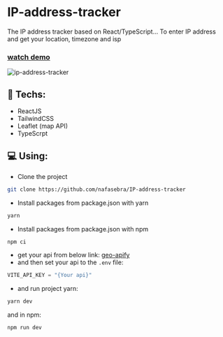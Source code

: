 # IP-address-tracker


The IP address tracker based on React/TypeScript...
To enter IP address and get your location, timezone and isp

### [watch demo](https://nafasebra.github.io/IP-address-tracker/)

![ip-address-tracker](https://user-images.githubusercontent.com/74317517/206862254-2727b40a-f16b-45ec-ba4b-ba7ad3ab8d8d.PNG)

## 🔧 Techs:
- ReactJS
- TailwindCSS
- Leaflet (map API)
- TypeScrpt

## 💻 Using:
- Clone the project
```bash
git clone https://github.com/nafasebra/IP-address-tracker
```
- Install packages from package.json with yarn
```bash
yarn
```
- Install packages from package.json with npm
```bash
npm ci
```
- get your api from below link: [geo-apify](https://geo.ipify.org/)
- and then set your api to the `.env` file:
```js
VITE_API_KEY = "{Your api}"
```
- and run project
yarn:
```bash
yarn dev
```
and in npm:
```bash
npm run dev
```
